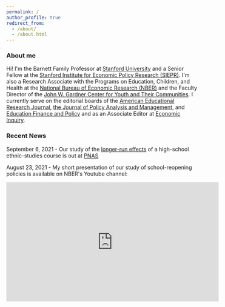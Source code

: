 ```yaml
---
permalink: /
author_profile: true
redirect_from: 
  - /about/
  - /about.html
---
```



### About me
Hi! I'm the Barnett Family Professor at [Stanford University](https://www.stanford.edu) and a Senior Fellow at the [Stanford Institute for Economic Policy Research (SIEPR)](https://siepr.stanford.edu/). I'm also a Research Associate with the Programs on Education, Children, and Health at the [National Bureau of Economic Research (NBER)](https://www.nber.org) and the Faculty Director of the [John W. Gardner Center for Youth and Their Communities](https://gardnercenter.stanford.edu). I currently serve on the editorial boards of the [American Educational Research Journal](https://journals.sagepub.com/home/aer), [the Journal of Policy Analysis and Management](https://onlinelibrary.wiley.com/journal/15206688), and [Education Finance and Policy](https://direct.mit.edu/edfp) and as an Associate Editor at [Economic Inquiry](https://weai.org/journals/view/EI).

### Recent News

September 6, 2021 - Our study of the [longer-run effects](https://news.stanford.edu/2021/09/06/research-finds-sustained-impact-ethnic-studies-class/) of a high-school ethnic-studies course is out at [PNAS](https://www.pnas.org/content/118/37/e2026386118)

August 23, 2021 - My short presentation of our study of school-reopening policies is available on NBER's Youtube channel:
<iframe width="560" height="315" src="https://www.youtube.com/embed/AyEw6GsjI6k" title="YouTube video player" frameborder="0" allow="accelerometer; autoplay; clipboard-write; encrypted-media; gyroscope; picture-in-picture" allowfullscreen></iframe>



